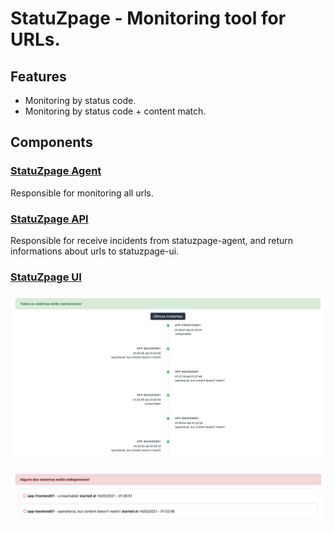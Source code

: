 # StatuZpage - Monitoring tool for URLs.

## Features
* Monitoring by status code.
* Monitoring by status code + content match.

## Components

### [StatuZpage Agent](https://github.com/nopp/statuzpage-agent)
Responsible for monitoring all urls.

### [StatuZpage API](https://github.com/nopp/statuzpage-api)
Responsible for receive incidents from statuzpage-agent, and return informations about urls to statuzpage-ui.

### [StatuZpage UI](https://github.com/nopp/statuzpage-ui)
![Ui](https://raw.githubusercontent.com/nopp/statuzpage-ui/master/.img/ui.png)

![Ui Incidents](https://raw.githubusercontent.com/nopp/statuzpage-ui/master/.img/ui-incidents.png)
